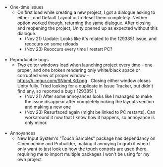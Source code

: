 * One-time issues
  * On first load while creating a new project, I got a dialogue asking to either Load Default Layout or to Reset them completely. Neither option worked though, returning the same dialogue. After closing and reopening the project, Unity opened up as expected without this dialogue.
    * (Nov 21) Update: Looks like it's related to the 1293851 issue, and reoccurs on some reloads
    * (Nov 23) Reoccurs every time I restart PC?
<br /> <br />
* Reproducible bugs
  * Two editor windows load when launching project every time - one proper, and one broken rendering only white/black space or corrupted view of proper window - https://i.imgur.com/SNbmLKd.png . Closing either window closes Unity fully. Tried looking for a duplicate in Issue Tracker, but didn't find any, so reported a bug ( 1293851 ).
    * (Nov 21) After some annoyances looks like I managed to make the issue disappear after completely nuking the layouts section and making a new one
    * (Nov 23) Resurfaced again (might be linked to PC restarts). Can workaround it now that I know how it happens, so annoyance is only minor.
<br /> <br />
* Annoyances
  * New Input System's "Touch Samples" package has dependancy on Cinemachine and Probuilder, making it annoying to grab it when I only want to just look up how the touch controls are used there, requiring me to import multiple packages I won't be using for my own project
